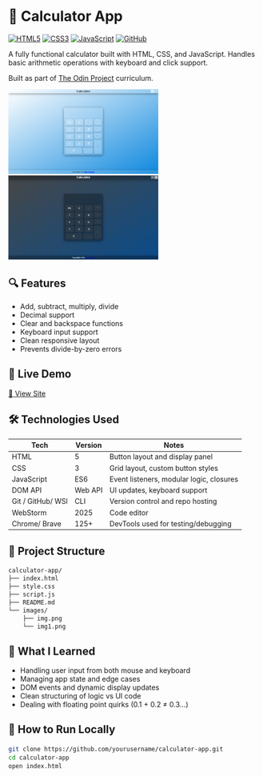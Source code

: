 # 🧮 Calculator App

[![HTML5](https://img.shields.io/badge/HTML5-E34F26?style=flat&logo=html5&logoColor=white)](https://developer.mozilla.org/en-US/docs/Web/HTML)  [![CSS3](https://img.shields.io/badge/CSS3-1572B6?style=flat&logo=css3&logoColor=white)](https://developer.mozilla.org/en-US/docs/Web/CSS)  [![JavaScript](https://img.shields.io/badge/JavaScript-F7DF1E?style=flat&logo=javascript&logoColor=black)](https://developer.mozilla.org/en-US/docs/Web/JavaScript)   [![GitHub](https://img.shields.io/github/stars/Amir-Merchad/Calculator)](https://github.com/Amir-Merchad/Calculator)

A fully functional calculator built with HTML, CSS, and JavaScript. Handles basic arithmetic operations with keyboard and click support.

Built as part of [The Odin Project](https://www.theodinproject.com/) curriculum.

<p align="left">
  <img src="./images/img.png" alt="Screenshot 1" width="300" />
  <img src="./images/img1.png" alt="Screenshot 2" width="300" />
</p>

## 🔍 Features

- Add, subtract, multiply, divide
- Decimal support
- Clear and backspace functions
- Keyboard input support
- Clean responsive layout
- Prevents divide-by-zero errors

## 🚀 Live Demo

[🔗 View Site](https://amir-merchad.github.io/Calculator/)

## 🛠️ Technologies Used

| Tech              | Version | Notes                                       |
|-------------------|---------|---------------------------------------------|
| HTML              | 5       | Button layout and display panel             |
| CSS               | 3       | Grid layout, custom button styles           |
| JavaScript        | ES6     | Event listeners, modular logic, closures    |
| DOM API           | Web API | UI updates, keyboard support                |
| Git / GitHub/ WSl | CLI     | Version control and repo hosting            |
| WebStorm          | 2025    | Code editor                                 |
| Chrome/ Brave     | 125+    | DevTools used for testing/debugging         |

## 📁 Project Structure

~~~plaintext
calculator-app/
├── index.html
├── style.css
├── script.js
├── README.md
└── images/
    ├── img.png
    └── img1.png
~~~

## 🧠 What I Learned

- Handling user input from both mouse and keyboard
- Managing app state and edge cases
- DOM events and dynamic display updates
- Clean structuring of logic vs UI code
- Dealing with floating point quirks (0.1 + 0.2 ≠ 0.3...)

## 🧪 How to Run Locally

```bash
git clone https://github.com/yourusername/calculator-app.git
cd calculator-app
open index.html
